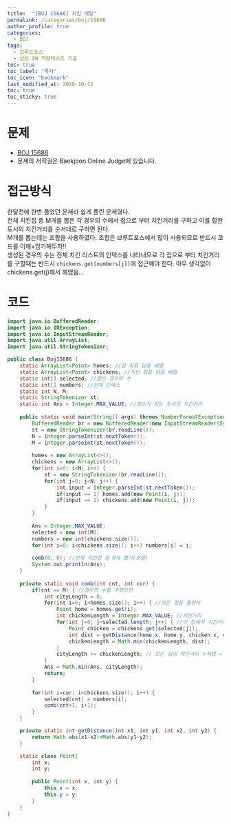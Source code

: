 ```yaml
---
title:  "[BOJ 15686] 치킨 배달"
permalink: /categories/boj/15686
author_profile: true
categories:
  - BOJ
tags:
  - 브루트포스
  - 삼성 SW 역량테스트 기출
toc: true
toc_label: "목차"
toc_icon: "bookmark"
last_modified_at: 2020-10-12
toc: true
toc_sticky: true
---
```

# 문제
* [BOJ 15686](https://www.acmicpc.net/problem/15686)
* 문제의 저작권은 Baekjoon Online Judge에 있습니다.  

# 접근방식 
한달전에 한번 풀었던 문제라 쉽게 풀린 문제였다.  
전체 치킨집 중 M개를 뽑은 각 경우의 수에서 집으로 부터 치킨거리를 구하고 이를 합한 도시의 치킨거리를 순서대로 구하면 된다.  
M개를 뽑는데는 조합을 사용하였다. 조합은 브루트포스에서 많이 사용되므로 반드시 코드를 이해+암기해두자!!  
생성된 경우의 수는 전체 치킨 리스트의 인덱스를 나타내므로 각 집으로 부터 치킨거리를 구할때는 반드시 `chickens.get(numbers[j])`에 접근해야 한다. 아무 생각없이 chickens.get(j)해서 헤맸음...


# 코드
```java
import java.io.BufferedReader;
import java.io.IOException;
import java.io.InputStreamReader;
import java.util.ArrayList;
import java.util.StringTokenizer;

public class Boj15686 {
	static ArrayList<Point> homes; //집 좌표 담을 배열
	static ArrayList<Point> chickens; //치킨 좌표 담을 배열
	static int[] selected; //뽑은 경우의 수
	static int[] numbers; //전체 인덱스
	static int N, M;
	static StringTokenizer st;
	static int Ans = Integer.MAX_VALUE; //최소가 되는 도시의 치킨거리
	
	public static void main(String[] args) throws NumberFormatException, IOException {
		BufferedReader br = new BufferedReader(new InputStreamReader(System.in));
		st = new StringTokenizer(br.readLine());
		N = Integer.parseInt(st.nextToken());
		M = Integer.parseInt(st.nextToken());
		
		homes = new ArrayList<>();
		chickens = new ArrayList<>();
		for(int i=0; i<N; i++) {
			st = new StringTokenizer(br.readLine());
			for(int j=0; j<N; j++) {
				int input = Integer.parseInt(st.nextToken());
				if(input == 1) homes.add(new Point(i, j));
				if(input == 2) chickens.add(new Point(i, j));
			}
		}
		
		Ans = Integer.MAX_VALUE;
		selected = new int[M];
		numbers = new int[chickens.size()];
		for(int i=0; i<chickens.size(); i++) numbers[i] = i;
		
		comb(0, 0); //전체 치킨집 중 M개 뽑기(조합)
		System.out.println(Ans);
	}
	
	private static void comb(int cnt, int cur) {
		if(cnt == M) { //경우의 수를 구했으면
			int cityLength = 0;
			for(int i=0; i<homes.size(); i++) { //모든 집을 돌면서
				Point home = homes.get(i);
				int chickenLength = Integer.MAX_VALUE; //치킨거리
				for(int j=0; j<selected.length; j++) { //각 집에서 치킨거리(최소거리) 구하기
					Point chicken = chickens.get(selected[j]);
					int dist = getDistance(home.x, home.y, chicken.x, chicken.y);
					chickenLength = Math.min(chickenLength, dist);
				}
				cityLength += chickenLength; // 모든 집의 치킨거리 누적합 = 도시의 치킨거리
			}
			Ans = Math.min(Ans, cityLength);
			return;
		}
		
		for(int i=cur; i<chickens.size(); i++) {
			selected[cnt] = numbers[i];
			comb(cnt+1, i+1);
		}
	}

	private static int getDistance(int x1, int y1, int x2, int y2) {
		return Math.abs(x1-x2)+Math.abs(y1-y2);
	}

	static class Point{
		int x;
		int y;
		
		public Point(int x, int y) {
			this.x = x;
			this.y = y;
		}
	}
}
```